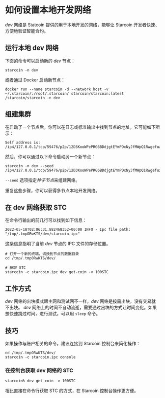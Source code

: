 # 如何设置本地开发网络

*dev* 网络是 Statcoin 提供的用于本地开发的网络，能够让 Starcoin 开发者快速、方便地验证智能合约。

## 运行本地 dev 网络

下面的命令可以启动新的 *dev* 节点：

```shell
starcoin -n dev
```

或者通过 Docker 启动新节点：

```shell
docker run --name starcoin -d --network host -v ~/.starcoin/:/root/.starcoin/ starcoin/starcoin:latest /starcoin/starcoin -n dev
```

## 组建集群

在启动了一个节点后，你可以在日志或标准输出中找到节点的地址，它可能如下所示：

```shell
Self address is: /ip4/127.0.0.1/tcp/59476/p2p/12D3KooWPePRG6BDdjgtEYmPDxNyJfMWpQ1Rwgefuz9eqksLfxJb
```

然后，你可以通过以下命令启动另一个新节点：

```shell
starcoin -n dev --seed /ip4/127.0.0.1/tcp/59476/p2p/12D3KooWPePRG6BDdjgtEYmPDxNyJfMWpQ1Rwgefuz9eqksLfxJb
```

`--seed` 选项指定*种子节点*来组建网络。

重复这些步骤，你可以获得多节点本地开发网络。

## 在 dev 网络获取 STC

在命令行输出的前几行可以找到如下信息：

```shell
2022-05-18T02:06:31.882468352+00:00 INFO - Ipc file path: "/tmp/.tmpORwKTS/dev/starcoin.ipc"
```

这条信息指明了当前 *dev* 节点的 IPC 文件的存储位置。

```shell
# 打开一个新的终端，切换到节点的数据目录
cd /tmp/.tmpORwKTS/dev/

# 获取 STC
starcoin -c starcoin.ipc dev get-coin -v 100STC
```

## 工作方式

*dev* 网络的出块模式跟主网和测试网不一样，*dev* 网络是按需出块，没有交易就不出块。
*dev* 网络上的时间不自动流逝，需要通过出块的方式让时间变化。如果想快速跳过时间，进行测试，可以用 `sleep` 命令。

## 技巧

如果操作与账户相关的命令，建议连接到 Starcoin 控制台来简化操作：

```shell
cd /tmp/.tmpORwKTS/dev/
starcoin -c starcoin.ipc console
```

### 在控制台获取 dev 网络的 STC

```shell
starcoin% dev get-coin -v 100STC
```

相比直接在命令行获取 STC 的方式，在 Starcoin 控制台操作更方便。

